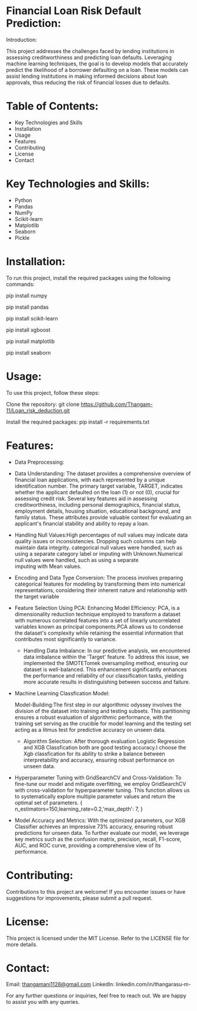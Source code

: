 # Financial Loan Risk Default Prediction:

Introduction:

This project addresses the challenges faced by lending institutions in assessing creditworthiness and predicting loan defaults. Leveraging machine learning techniques, the goal is to develop models that accurately predict the likelihood of a borrower defaulting on a loan. These models can assist lending institutions in making informed decisions about loan approvals, thus reducing the risk of financial losses due to defaults.

# Table of Contents:

* Key Technologies and Skills
* Installation
* Usage
* Features
* Contributing
* License
* Contact

# Key Technologies and Skills:

* Python
* Pandas
* NumPy
* Scikit-learn
* Matplotlib
* Seaborn
* Pickle

# Installation:

To run this project, install the required packages using the following commands:

pip install numpy

pip install pandas

pip install scikit-learn

pip install xgboost

pip install matplotlib

pip install seaborn

# Usage:

To use this project, follow these steps:

Clone the repository: git clone https://github.com/Thangam-11/Loan_risk_deduction.git

Install the required packages: pip install -r requirements.txt

# Features:

* Data Preprocessing:

* Data Understanding: The dataset provides a comprehensive overview of financial loan applications, with each represented by a unique identification number. The primary target variable, TARGET, indicates whether the applicant defaulted on the loan (1) or not (0), crucial for assessing credit risk. Several key features aid in assessing creditworthiness, including personal demographics, financial status, employment details, housing situation, educational background, and family status. These attributes provide valuable context for evaluating an applicant's financial stability and ability to repay a loan.

* Handling Null Values:High percentages of null values may indicate data quality issues or inconsistencies. Dropping such columns can help maintain data integrity.
  categorical null values were handled, such as using a separate category label or imputing with Unknown.Numerical null values were handled, such as using a separate  
  imputing with Mean values.
  
* Encoding and Data Type Conversion: The process involves preparing categorical features for modeling by transforming them into numerical representations, considering 
  their inherent nature and relationship with the target variable
* Feature Selection Using PCA: Enhancing Model Efficiency:
  PCA, is a dimensionality reduction technique employed to transform a dataset with numerous correlated features into a set of linearly uncorrelated variables known 
  as principal components.PCA allows us to condense the dataset's complexity while retaining the essential information that contributes most significantly to 
  variance.
  
  * Handling Data Imbalance: In our predictive analysis, we encountered data imbalance within the 'Target' feature. To address this issue, we implemented the 
    SMOTETomek oversampling method, ensuring our dataset is well-balanced. This enhancement significantly enhances the performance and reliability of our 
    classification tasks, yielding more accurate results in distinguishing between success and failure.




* Machine Learning Classfication Model:

  Model-Building:The first step in our algorithmic odyssey involves the division of the dataset into training and testing subsets. This partitioning ensures a robust
  evaluation of algorithmic performance, with the training set serving as the crucible for model learning and the testing set acting as a litmus test for predictive 
  accuracy on unseen data.

  * Algorithm Selection: After thorough evaluation Logistic Regression and XGB Classfication both are good testing accuracy.I choose the Xgb classfication for its 
   ability to strike a balance between interpretability and accuracy, ensuring robust performance on unseen data.
  
* Hyperparameter Tuning with GridSearchCV and Cross-Validation: To fine-tune our model and mitigate overfitting, we employ GridSearchCV with cross-validation for 
  hyperparameter tuning. This function allows us to systematically explore multiple parameter values and return the optimal set of parameters.
 { n_estimators=150,learning_rate=0.2,'max_depth': 7, }

* Model Accuracy and Metrics: With the optimized parameters, our XGB Classifier achieves an impressive 73% accuracy, ensuring robust predictions for 
 unseen data. To further evaluate our model, we leverage key metrics such as the confusion matrix, precision, recall, F1-score, AUC, and ROC curve, providing a comprehensive view of its performance.

# Contributing:
Contributions to this project are welcome! If you encounter issues or have suggestions for improvements, please submit a pull request.

# License:
This project is licensed under the MIT License. Refer to the LICENSE file for more details.

# Contact:

Email: thangamani1128@gmail.com
LinkedIn: linkedin.com/in/thangarasu-m-

For any further questions or inquiries, feel free to reach out. We are happy to assist you with any queries.






